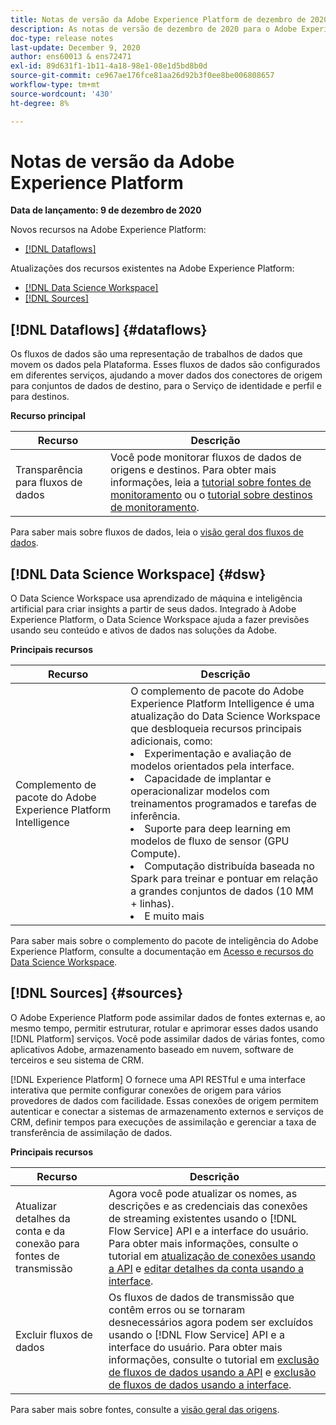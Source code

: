 ```yaml
---
title: Notas de versão da Adobe Experience Platform de dezembro de 2020
description: As notas de versão de dezembro de 2020 para o Adobe Experience Platform.
doc-type: release notes
last-update: December 9, 2020
author: ens60013 & ens72471
exl-id: 89d631f1-1b11-4a18-98e1-08e1d5bd8b0d
source-git-commit: ce967ae176fce81aa26d92b3f0ee8be006808657
workflow-type: tm+mt
source-wordcount: '430'
ht-degree: 8%

---
```


# Notas de versão da Adobe Experience Platform

**Data de lançamento: 9 de dezembro de 2020**

Novos recursos na Adobe Experience Platform:

- [[!DNL Dataflows]](#dataflows)

Atualizações dos recursos existentes na Adobe Experience Platform:

- [[!DNL Data Science Workspace]](#dsw)
- [[!DNL Sources]](#sources)

## [!DNL Dataflows] {#dataflows}

Os fluxos de dados são uma representação de trabalhos de dados que movem os dados pela Plataforma. Esses fluxos de dados são configurados em diferentes serviços, ajudando a mover dados dos conectores de origem para conjuntos de dados de destino, para o Serviço de identidade e perfil e para destinos.

**Recurso principal**

| Recurso | Descrição |
| ------- | ----------- |
| Transparência para fluxos de dados | Você pode monitorar fluxos de dados de origens e destinos. Para obter mais informações, leia a [tutorial sobre fontes de monitoramento](../../dataflows/ui/monitor-sources.md) ou o [tutorial sobre destinos de monitoramento](../../dataflows/ui/monitor-destinations.md). |

Para saber mais sobre fluxos de dados, leia o [visão geral dos fluxos de dados](../../dataflows/home.md).

## [!DNL Data Science Workspace] {#dsw}

O Data Science Workspace usa aprendizado de máquina e inteligência artificial para criar insights a partir de seus dados. Integrado à Adobe Experience Platform, o Data Science Workspace ajuda a fazer previsões usando seu conteúdo e ativos de dados nas soluções da Adobe.

**Principais recursos**

| Recurso | Descrição |
| --- | ---|
| Complemento de pacote do Adobe Experience Platform Intelligence | O complemento de pacote do Adobe Experience Platform Intelligence é uma atualização do Data Science Workspace que desbloqueia recursos principais adicionais, como: <li> Experimentação e avaliação de modelos orientados pela interface.</li><li> Capacidade de implantar e operacionalizar modelos com treinamentos programados e tarefas de inferência.</li><li> Suporte para deep learning em modelos de fluxo de sensor (GPU Compute).</li><li> Computação distribuída baseada no Spark para treinar e pontuar em relação a grandes conjuntos de dados (10 MM + linhas).</li><li>E muito mais</li> |

Para saber mais sobre o complemento do pacote de inteligência do Adobe Experience Platform, consulte a documentação em [Acesso e recursos do Data Science Workspace](../../data-science-workspace/access-features-dsw.md).

## [!DNL Sources] {#sources}

O Adobe Experience Platform pode assimilar dados de fontes externas e, ao mesmo tempo, permitir estruturar, rotular e aprimorar esses dados usando [!DNL Platform] serviços. Você pode assimilar dados de várias fontes, como aplicativos Adobe, armazenamento baseado em nuvem, software de terceiros e seu sistema de CRM.

[!DNL Experience Platform] O fornece uma API RESTful e uma interface interativa que permite configurar conexões de origem para vários provedores de dados com facilidade. Essas conexões de origem permitem autenticar e conectar a sistemas de armazenamento externos e serviços de CRM, definir tempos para execuções de assimilação e gerenciar a taxa de transferência de assimilação de dados.

**Principais recursos**

| Recurso | Descrição |
| ------- | ----------- |
| Atualizar detalhes da conta e da conexão para fontes de transmissão | Agora você pode atualizar os nomes, as descrições e as credenciais das conexões de streaming existentes usando o [!DNL Flow Service] API e a interface do usuário. Para obter mais informações, consulte o tutorial em [atualização de conexões usando a API](../../sources/tutorials/api/update.md) e [editar detalhes da conta usando a interface](../../sources/tutorials/ui/monitor.md). |
| Excluir fluxos de dados | Os fluxos de dados de transmissão que contêm erros ou se tornaram desnecessários agora podem ser excluídos usando o [!DNL Flow Service] API e a interface do usuário. Para obter mais informações, consulte o tutorial em [exclusão de fluxos de dados usando a API](../../sources/tutorials/api/delete-dataflows.md) e [exclusão de fluxos de dados usando a interface](../../sources/tutorials/ui/delete.md). |

Para saber mais sobre fontes, consulte a [visão geral das origens](../../sources/home.md).
